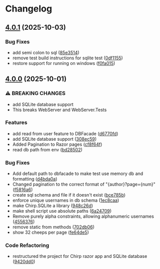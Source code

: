 # Changelog

## [4.0.1](https://github.com/ITU-BDSA2025-GROUP13/Chirp/compare/v4.0.0...v4.0.1) (2025-10-03)


### Bug Fixes

* add semi colon to sql ([85e3514](https://github.com/ITU-BDSA2025-GROUP13/Chirp/commit/85e3514cdee6c18d11da87a09b6726bced7ffaa5))
* remove test build instructions for sqlite test ([0df1155](https://github.com/ITU-BDSA2025-GROUP13/Chirp/commit/0df1155c171e1b35a6460b30b435658b5d28814b))
* restore support for running on windows ([f0fa015](https://github.com/ITU-BDSA2025-GROUP13/Chirp/commit/f0fa015fe5445403f412038d719abc4942c3268f))

## [4.0.0](https://github.com/ITU-BDSA2025-GROUP13/Chirp/compare/v3.0.1...v4.0.0) (2025-10-01)


### ⚠ BREAKING CHANGES

* add SQLite database support
* This breaks WebServer and WebServer.Tests

### Features

* add read from user feature to DBFacade ([d6770fd](https://github.com/ITU-BDSA2025-GROUP13/Chirp/commit/d6770fda3ee952227c65c2e298524ba06d8e8fc5))
* add SQLite database support ([308ec59](https://github.com/ITU-BDSA2025-GROUP13/Chirp/commit/308ec5934a37ecd47f3d0285ec46b3d54150e7da))
* Added Pagination to Razor pages ([cf8f64f](https://github.com/ITU-BDSA2025-GROUP13/Chirp/commit/cf8f64f8d4100bbaf931452b9f75f85242909667))
* read db path from env ([bd28502](https://github.com/ITU-BDSA2025-GROUP13/Chirp/commit/bd28502fa443160494474f9430128671b56b5ff0))


### Bug Fixes

* Add default path to dbfacade to make test use memory db and formatting ([d4bda0a](https://github.com/ITU-BDSA2025-GROUP13/Chirp/commit/d4bda0a7200cb5d789f3b0167474a12b1d1ece1f))
* Changed pagination to the correct format of "{author}?page={num}" ([f5816a6](https://github.com/ITU-BDSA2025-GROUP13/Chirp/commit/f5816a61cfafb467b1e84e0fcaec61e85c78e7be))
* create sql schema and file if it doesn't exist ([bce785b](https://github.com/ITU-BDSA2025-GROUP13/Chirp/commit/bce785b8bbea606e9703e3e986fad896f0a88e3a))
* enforce unique usernames in db schema ([1ec8caa](https://github.com/ITU-BDSA2025-GROUP13/Chirp/commit/1ec8caa54605396c5b7a71c8f2b567f9bef17e45))
* make Chirp.SQLite a library ([948c26d](https://github.com/ITU-BDSA2025-GROUP13/Chirp/commit/948c26d8ec205302b7163d3b0b555f32a919ee85))
* make shell script use absolute paths ([6a24709](https://github.com/ITU-BDSA2025-GROUP13/Chirp/commit/6a24709111847ca4e4219c50e121e1024a898ab6))
* Remove purely alpha constraints, allowing alphanumeric usernames ([4556376](https://github.com/ITU-BDSA2025-GROUP13/Chirp/commit/4556376867da8b3faf89d3f96d08b22eebcb6e76))
* remove static from methods ([702db06](https://github.com/ITU-BDSA2025-GROUP13/Chirp/commit/702db06fe5528048a3ffaa7afcd59a8f99fa9cab))
* show 32 cheeps per page ([fe64de5](https://github.com/ITU-BDSA2025-GROUP13/Chirp/commit/fe64de564e5daed1da60cc79fa9265eba2192f7b))


### Code Refactoring

* restructured the project for Chirp razor app and SQLite database ([9420dd0](https://github.com/ITU-BDSA2025-GROUP13/Chirp/commit/9420dd0ac02a33cd5440d62ae605b732165a7345))

